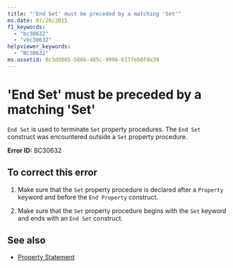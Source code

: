 ```yaml
---
title: "'End Set' must be preceded by a matching 'Set'"
ms.date: 07/20/2015
f1_keywords: 
  - "bc30632"
  - "vbc30632"
helpviewer_keywords: 
  - "BC30632"
ms.assetid: 0c3dd065-566b-485c-9996-6177eb0fde39
---
```

# 'End Set' must be preceded by a matching 'Set'
`End Set` is used to terminate `Set` property procedures. The `End Set` construct was encountered outside a `Set` property procedure.  
  
 **Error ID:** BC30632  
  
## To correct this error  
  
1. Make sure that the `Set` property procedure is declared after a `Property` keyword and before the `End Property` construct.  
  
2. Make sure that the `Set` property procedure begins with the `Set` keyword and ends with an `End Set` construct.  
  
## See also

- [Property Statement](../language-reference/statements/property-statement.md)
